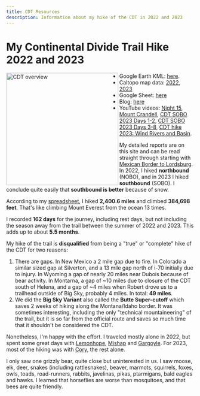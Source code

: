 ```yaml
---
title: CDT Resources
description: Information about my hike of the CDT in 2022 and 2023
---
```


# My Continental Divide Trail Hike 2022 and 2023

<a href="/images/felt-overview.jpg"><img align="left" width="300" src="/images/felt-overview.jpg"
alt="CDT overview" /></a>


* Google Earth KML: [here](/assets/other/CDT-total.kml).
* Caltopo map data: [2022](https://caltopo.com/m/P60H0), [2023](https://caltopo.com/m/8FPQ1)
* Google Sheet: [here](https://docs.google.com/spreadsheets/d/19Mi2E7xrl3UTxb4hViwQV68YnKkyp72dQRCDqddYs1c/edit?usp=sharing)
* Blog: [here](https://getting-lost-on-the-cdt.blogspot.com/)
* YouTube videos: [Night 15](https://www.youtube.com/watch?v=KPaJ-vmW2e8), [Mount Crandell](https://www.youtube.com/watch?v=eU-jfF3Kh8g), [CDT SOBO 2023 Days 1-2](https://www.youtube.com/watch?v=lJYSpytsPjI), [CDT SOBO 2023 Days 3-8](https://www.youtube.com/watch?v=OnL8GQPNowk), [CDT hike 2023: Wind Rivers and Basin](https://www.youtube.com/watch?v=x8beoT0IfxA).

My detailed reports are on this site and can be read straight through starting with
[Mexican Border to Lordsburg](/cma/2022/border-lordsburg.html).
In 2022, I hiked **northbound** (NOBO), and in 2023 I hiked **southbound** (SOBO).
I conclude quite easily that **southbound is better** because of snow.

According to
my [spreadsheet](https://docs.google.com/spreadsheets/d/19Mi2E7xrl3UTxb4hViwQV68YnKkyp72dQRCDqddYs1c/edit?usp=sharing),
I hiked **2,400.6 miles** and climbed **384,698 feet**.
That's like climbing Mount Everest from the ocean 13 times.

I recorded **162 days** for the journey, including rest days, but not including the
season away from the trail between the summer of 2022 and 2023. This adds up to
about **5.5 months**.

My hike of the trail is **disqualified** from being a "true" or "complete" hike
of the CDT for two reasons:

1. There are gaps. In New Mexico a 2 mile gap due to fire. In Colorado a similar sized
   gap at Silverton, and a 13 mile gap north of i-70 initially due to injury. In Wyoming a gap of nearly 20 miles near Dubois because of
   bear activity. In Montarna, a gap of ~10 miles due to closure of the CDT south
   of Helena, and a gap of ~4 miles when Robert drove
   us to a trailhead outside of Big Sky, probably 4 miles. In total: **49 miles**.
2. We did the **Big Sky Variant** also called the **Butte Super-cutoff** which
   saves 2 weeks of hiking along the Montana/Idaho border. It was sometimes
   interesting, including the only "technical mountaineering" of the trail, but
   it is so far from the official route and saves so much time that it shouldn't
   be considered the CDT.

Nonetheless, I'm happy with the effort. I traveled mostly alone in 2022, but
spent some great days with [Lemonhope](/friends/Lemonhope), [Mishap](/friends/Mishap) and [Gargoyle](/friends/Gargoyle). For
2023, most of the hiking was with [Cory](/friends/Cory), the rest alone.

I only saw one grizzly bear, quite close but uninterested in us. I saw moose,
elk, deer, snakes (including rattlesnakes), beaver, marmots, squirrels, foxes,
owls, toads, road-runners, rabbits, javelinas, pikas, ptarmigans, bald eagles and hawks. I learned that horseflies are worse than mosquitoes,
and that bees are quite friendly.
